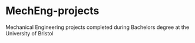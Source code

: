 # MechEng-projects
Mechanical Engineering projects completed during Bachelors degree at the University of Bristol 
